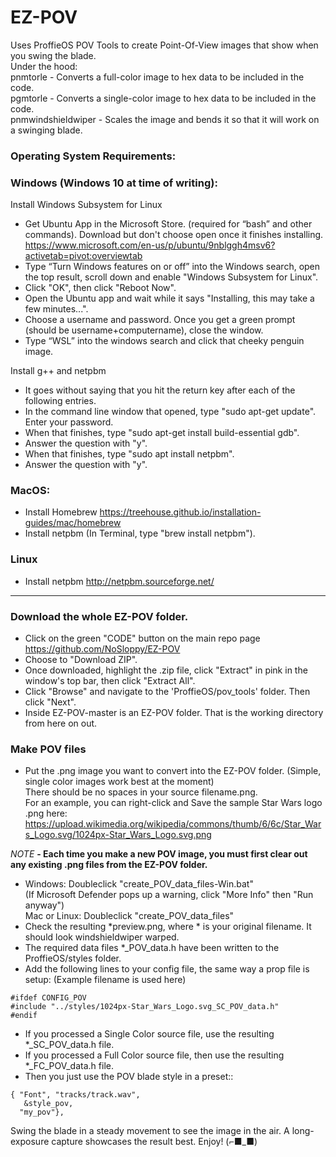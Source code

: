 # EZ-POV 
Uses ProffieOS POV Tools to create Point-Of-View images that show when you swing the blade.  
Under the hood:  
pnmtorle - Converts a full-color image to hex data to be included in the code.  
pgmtorle - Converts a single-color image to hex data to be included in the code.  
pnmwindshieldwiper - Scales the image and bends it so that it will work on a swinging blade.  

### Operating System Requirements:  
### Windows (Windows 10 at time of writing):  

Install Windows Subsystem for Linux  
- Get Ubuntu App in the Microsoft Store. (required for “bash” and other commands). Download but don't choose open once it finishes installing. 
https://www.microsoft.com/en-us/p/ubuntu/9nblggh4msv6?activetab=pivot:overviewtab
- Type “Turn Windows features on or off” into the Windows search, open the top result, scroll down and enable "Windows Subsystem for Linux".
- Click "OK", then click "Reboot Now". 
- Open the Ubuntu app and wait while it says "Installing, this may take a few minutes...".
- Choose a username and password. Once you get a green prompt (should be username+computername), close the window.
- Type “WSL” into the windows search and click that cheeky penguin image.  

Install g++ and netpbm
- It goes without saying that you hit the return key after each of the following entries.
- In the command line window that opened, type "sudo apt-get update". Enter your password.
- When that finishes, type "sudo apt-get install build-essential gdb".
- Answer the question with "y".
- When that finishes, type "sudo apt install netpbm".
- Answer the question with "y".

### MacOS:
- Install Homebrew https://treehouse.github.io/installation-guides/mac/homebrew
- Install netpbm (In Terminal, type "brew install netpbm").  

### Linux
- Install netpbm http://netpbm.sourceforge.net/

---------------------------------------------------------------------------------------
### Download the whole EZ-POV folder.  
- Click on the green "CODE" button on the main repo page https://github.com/NoSloppy/EZ-POV
- Choose to "Download ZIP".
- Once downloaded, highlight the .zip file, click "Extract" in pink in the window's top bar, then click "Extract All".
- Click "Browse" and navigate to the 'ProffieOS/pov_tools' folder. Then click "Next".
- Inside EZ-POV-master is an EZ-POV folder. That is the working directory from here on out.

### Make POV files

- Put the .png image you want to convert into the EZ-POV folder. (Simple, single color images work best at the moment)  
There should be no spaces in your source filename.png.  
For an example, you can right-click and Save the sample Star Wars logo .png here:  
https://upload.wikimedia.org/wikipedia/commons/thumb/6/6c/Star_Wars_Logo.svg/1024px-Star_Wars_Logo.svg.png  

*NOTE* **- Each time you make a new POV image, you must first clear out any existing .png files from the EZ-POV folder.** 
- Windows: Doubleclick "create_POV_data_files-Win.bat"  
    (If Microsoft Defender pops up a warning, click "More Info" then "Run anyway")  
    Mac or Linux: Doubleclick "create_POV_data_files"
- Check the resulting *preview.png, where * is your original filename. It should look windshieldwiper warped.
- The required data files *_POV_data.h have been written to the ProffieOS/styles folder.
- Add the following lines to your config file, the same way a prop file is setup: (Example filename is used here)
```
#ifdef CONFIG_POV
#include "../styles/1024px-Star_Wars_Logo.svg_SC_POV_data.h"
#endif
```
- If you processed a Single Color source file, use the resulting *_SC_POV_data.h file.
- If you processed a Full Color source file, then use the resulting *_FC_POV_data.h file.
- Then you just use the POV blade style in a preset::
```
{ "Font", "tracks/track.wav",
   &style_pov, 
  "my_pov"},
  ```

Swing the blade in a steady movement to see the image in the air. A long-exposure capture showcases the result best.
Enjoy!  (⌐■_■)


